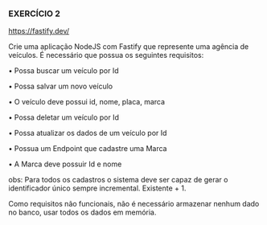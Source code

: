 ### EXERCÍCIO 2

https://fastify.dev/

Crie uma aplicação NodeJS com Fastify que represente uma agência de veículos. É necessário que possua os seguintes requisitos:

• Possa buscar um veículo por Id

• Possa salvar um novo veículo

• O veículo deve possui id, nome, placa, marca

• Possa deletar um veículo por Id

• Possa atualizar os dados de um veículo por Id

• Possua um Endpoint que cadastre uma Marca

• A Marca deve possuir Id e nome

obs: Para todos os cadastros o sistema deve ser capaz de gerar o identificador único sempre incremental. Existente + 1.

Como requisitos não funcionais, não é necessário armazenar nenhum dado no banco, usar todos os dados em memória.